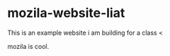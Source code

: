 # mozila-website-liat
This is an example website i am building for a class
<<!DOCTYPE html>
<html>
<head>
	<meta charset="utf-8">
	<meta name="viewport" content="width=device-width, initial-scale=1">
	<title></title>
</head>
<body>
 	<p>mozila is cool.</p>

</body>
</html>